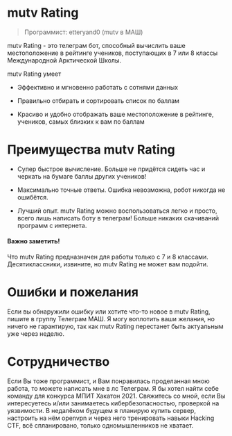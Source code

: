 # mutv Rating
> Программист: etteryand0 (mutv в МАШ)

mutv Rating - это телеграм бот, способный вычислить ваше местоположение в рейтинге учеников, поступающих в 7 или 8 классы Международной Арктической Школы.

mutv Rating умеет
 - Эффективно и мгновенно работать с сотнями данных
 
 - Правильно отбирать и сортировать список по баллам
 
 - Красиво и удобно отображать ваше местоположение в рейтинге, учеников, самых близких к вам по баллам

# Преимущества mutv Rating
 - Супер быстрое вычисление. Больше не придётся сидеть час и черкать на бумаге баллы других учеников!
 
 - Максимально точные ответы. Ошибка невозможна, робот никогда не ошибётся.
 
 - Лучший опыт. mutv Rating можно воспользоваться легко и просто, всего лишь написать боту в телеграм! Больше никаких скачиваний программ с интернета.

#### Важно заметить!
Что mutv Rating предназначен для работы только с 7 и 8 классами. Десятиклассники, извините, но mutv Rating не может вам подойти.

# Ошибки и пожелания
Если вы обнаружили ошибку или хотите что-то новое в mutv Rating, пишите в группу Телеграм МАШ. Я могу воплотить ваши желания, но ничего не гарантирую, так как mutv Rating перестанет быть актуальным уже через неделю.

# Сотрудничество
Если Вы тоже программист, и Вам понравилась проделанная мною работа, то можете написать мне в лс Телеграм. Я бы хотел найти себе команду для конкурса МПИТ Хакатон 2021. Свяжитесь со мной, если Вы интересуетесь и/или занимаетесь кибербезопасностью, проверкой на уязвимости. В недалёком будущем я планирую купить сервер, настроить на нём openvpn и через него тренировать навыки Hacking CTF, всё спланировано, только одномышленников не хватает.
